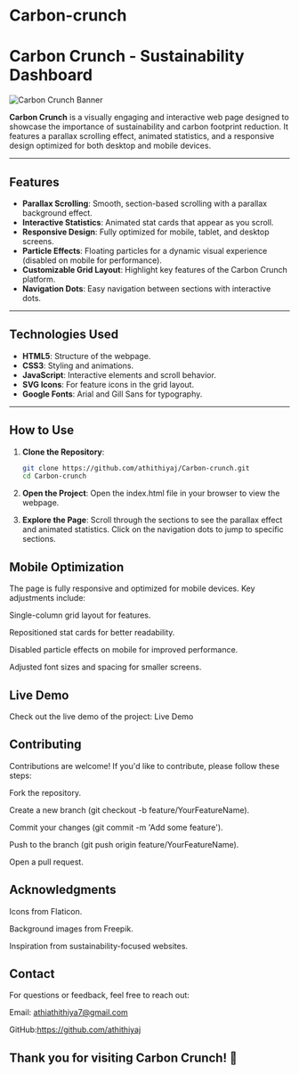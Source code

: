 # Carbon-crunch
# Carbon Crunch - Sustainability Dashboard

![Carbon Crunch Banner](https://png.pngtree.com/png-clipart/20230919/original/pngtree-flat-co2-icon-on-white-background-symbolizing-gas-reduction-vector-png-image_12395324.png)

**Carbon Crunch** is a visually engaging and interactive web page designed to showcase the importance of sustainability and carbon footprint reduction. It features a parallax scrolling effect, animated statistics, and a responsive design optimized for both desktop and mobile devices.

---

## Features

- **Parallax Scrolling**: Smooth, section-based scrolling with a parallax background effect.
- **Interactive Statistics**: Animated stat cards that appear as you scroll.
- **Responsive Design**: Fully optimized for mobile, tablet, and desktop screens.
- **Particle Effects**: Floating particles for a dynamic visual experience (disabled on mobile for performance).
- **Customizable Grid Layout**: Highlight key features of the Carbon Crunch platform.
- **Navigation Dots**: Easy navigation between sections with interactive dots.

---

## Technologies Used

- **HTML5**: Structure of the webpage.
- **CSS3**: Styling and animations.
- **JavaScript**: Interactive elements and scroll behavior.
- **SVG Icons**: For feature icons in the grid layout.
- **Google Fonts**: Arial and Gill Sans for typography.

---

## How to Use

1. **Clone the Repository**:
   ```bash
   git clone https://github.com/athithiyaj/Carbon-crunch.git
   cd Carbon-crunch

2. **Open the Project**:
   Open the index.html file in your browser to view the webpage.

3. **Explore the Page**:
   Scroll through the sections to see the parallax effect and animated statistics.
   Click on the navigation dots to jump to specific sections.

## Mobile Optimization

The page is fully responsive and optimized for mobile devices. Key adjustments include:

Single-column grid layout for features.

Repositioned stat cards for better readability.

Disabled particle effects on mobile for improved performance.

Adjusted font sizes and spacing for smaller screens.

## Live Demo
Check out the live demo of the project:
Live Demo

## Contributing
Contributions are welcome! If you'd like to contribute, please follow these steps:

Fork the repository.

Create a new branch (git checkout -b feature/YourFeatureName).

Commit your changes (git commit -m 'Add some feature').

Push to the branch (git push origin feature/YourFeatureName).

Open a pull request.

## Acknowledgments
Icons from Flaticon.

Background images from Freepik.

Inspiration from sustainability-focused websites.

## Contact
For questions or feedback, feel free to reach out:

Email: athiathithiya7@gmail.com

GitHub:https://github.com/athithiyaj 

## Thank you for visiting Carbon Crunch! 🌱



